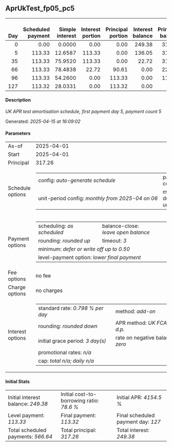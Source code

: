 <h2>AprUkTest_fp05_pc5</h2><table><thead style="vertical-align: bottom;"><th style="text-align: right;">Day</th><th style="text-align: right;">Scheduled payment</th><th style="text-align: right;">Simple interest</th><th style="text-align: right;">Interest portion</th><th style="text-align: right;">Principal portion</th><th style="text-align: right;">Interest balance</th><th style="text-align: right;">Principal balance</th><th style="text-align: right;">Total simple interest</th><th style="text-align: right;">Total interest</th><th style="text-align: right;">Total principal</th></thead><tr style="text-align: right;"><td class="ci00">0</td><td class="ci01" style="white-space: nowrap;">0.00</td><td class="ci02">0.0000</td><td class="ci03">0.00</td><td class="ci04">0.00</td><td class="ci05">249.38</td><td class="ci06">317.26</td><td class="ci07">0.0000</td><td class="ci08">0.00</td><td class="ci09">0.00</td></tr><tr style="text-align: right;"><td class="ci00">5</td><td class="ci01" style="white-space: nowrap;">113.33</td><td class="ci02">12.6587</td><td class="ci03">113.33</td><td class="ci04">0.00</td><td class="ci05">136.05</td><td class="ci06">317.26</td><td class="ci07">12.6587</td><td class="ci08">113.33</td><td class="ci09">0.00</td></tr><tr style="text-align: right;"><td class="ci00">35</td><td class="ci01" style="white-space: nowrap;">113.33</td><td class="ci02">75.9520</td><td class="ci03">113.33</td><td class="ci04">0.00</td><td class="ci05">22.72</td><td class="ci06">317.26</td><td class="ci07">88.6107</td><td class="ci08">226.66</td><td class="ci09">0.00</td></tr><tr style="text-align: right;"><td class="ci00">66</td><td class="ci01" style="white-space: nowrap;">113.33</td><td class="ci02">78.4838</td><td class="ci03">22.72</td><td class="ci04">90.61</td><td class="ci05">0.00</td><td class="ci06">226.65</td><td class="ci07">167.0945</td><td class="ci08">249.38</td><td class="ci09">90.61</td></tr><tr style="text-align: right;"><td class="ci00">96</td><td class="ci01" style="white-space: nowrap;">113.33</td><td class="ci02">54.2600</td><td class="ci03">0.00</td><td class="ci04">113.33</td><td class="ci05">0.00</td><td class="ci06">113.32</td><td class="ci07">221.3545</td><td class="ci08">249.38</td><td class="ci09">203.94</td></tr><tr style="text-align: right;"><td class="ci00">127</td><td class="ci01" style="white-space: nowrap;">113.32</td><td class="ci02">28.0331</td><td class="ci03">0.00</td><td class="ci04">113.32</td><td class="ci05">0.00</td><td class="ci06">0.00</td><td class="ci07">249.3876</td><td class="ci08">249.38</td><td class="ci09">317.26</td></tr></table><p><h4>Description</h4><i>UK APR test amortisation schedule, first payment day 5, payment count 5</i></p><p>Generated: <i>2025-04-15 at 16:09:02</i></p><h4>Parameters</h4><table><tr><td>As-of</td><td>2025-04-01</td></tr><tr><td>Start</td><td>2025-04-01</td></tr><tr><td>Principal</td><td>317.26</td></tr><tr><td>Schedule options</td><td><table><tr><td>config: <i>auto-generate schedule</i></td><td>payment count: <i>5</i></td></tr><tr><td style="white-space: nowrap;">unit-period config: <i>monthly from 2025-04 on 06</i></td><td>max duration: <i>unlimited</i></td></tr></table></td></tr><tr><td>Payment options</td><td><table><tr><td>scheduling: <i>as scheduled</i></td><td>balance-close: <i>leave&nbsp;open&nbsp;balance</i></td></tr><tr><td>rounding: <i>rounded up</i></td><td>timeout: <i>3</i></td></tr><tr><td colspan='2'>minimum: <i>defer&nbsp;or&nbsp;write&nbsp;off&nbsp;up&nbsp;to&nbsp;0.50</i></td></tr><tr><td colspan='2'>level-payment option: <i>lower&nbsp;final&nbsp;payment</i></td></tr></table></td></tr><tr><td>Fee options</td><td>no fee</td></tr><tr><td>Charge options</td><td>no charges</td></tr><tr><td>Interest options</td><td><table><tr><td>standard rate: <i>0.798 % per day</i></td><td>method: <i>add-on</i></td></tr><tr><td>rounding: <i>rounded down</i></td><td>APR method: <i>UK FCA to 1 d.p.</i></td></tr><tr><td>initial grace period: <i>3 day(s)</i></td><td>rate on negative balance: <i>zero</i></td></tr><tr><td colspan="2">promotional rates: <i><i>n/a</i></i></td></tr><tr><td colspan="2">cap: <i>total <i>n/a</i>; daily <i>n/a</i></td></tr></table></td></tr></table><h4>Initial Stats</h4><table><tr><td>Initial interest balance: <i>249.38</i></td><td>Initial cost-to-borrowing ratio: <i>78.6 %</i></td><td>Initial APR: <i>4154.5 %</i></td></tr><tr><td>Level payment: <i>113.33</i></td><td>Final payment: <i>113.32</i></td><td>Final scheduled payment day: <i>127</i></td></tr><tr><td>Total scheduled payments: <i>566.64</i></td><td>Total principal: <i>317.26</i></td><td>Total interest: <i>249.38</i></td></tr></table>